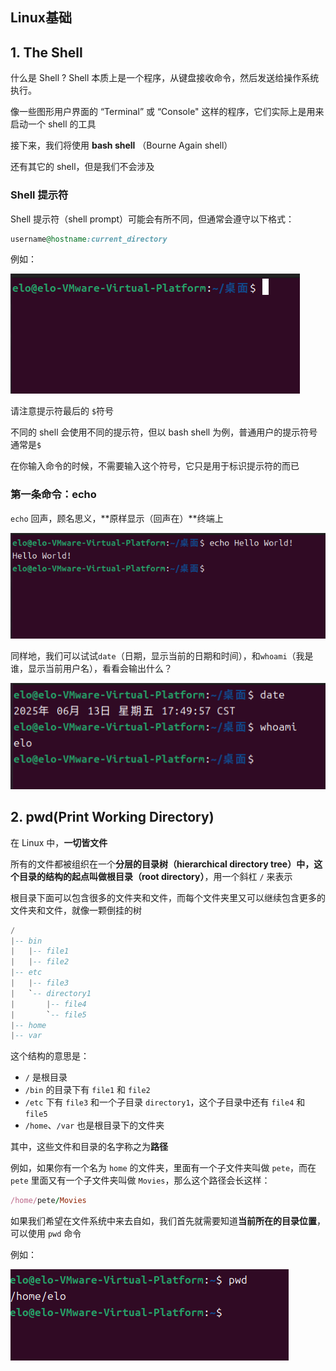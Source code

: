 ## Linux基础

## 1. The Shell

什么是 Shell ? Shell 本质上是一个程序，从键盘接收命令，然后发送给操作系统执行。

像一些图形用户界面的 “Terminal” 或 “Console" 这样的程序，它们实际上是用来启动一个 shell 的工具

接下来，我们将使用 **bash shell** （Bourne Again shell）

还有其它的 shell，但是我们不会涉及

### Shell 提示符

Shell 提示符（shell prompt）可能会有所不同，但通常会遵守以下格式：

```ruby
username@hostname:current_directory
```

例如：

![shell_prompt](..\pic_1\shell_prompt.png)

请注意提示符最后的 `$`符号

不同的 shell 会使用不同的提示符，但以 bash shell 为例，普通用户的提示符号通常是`$`

在你输入命令的时候，不需要输入这个符号，它只是用于标识提示符的而已

### 第一条命令：echo

`echo`  回声，顾名思义，**原样显示（回声在）**终端上

![echo](..\pic_1\echo.png)

同样地，我们可以试试`date`（日期，显示当前的日期和时间），和`whoami`（我是谁，显示当前用户名），看看会输出什么？

![date_whoami](..\pic_1\date_whoami.png)

## 2. pwd(Print Working Directory)

 在 Linux 中，**一切皆文件**

所有的文件都被组织在一个**分层的目录树（hierarchical directory tree）中，这个目录的结构的起点叫做根目录（root directory）**，用一个斜杠 `/` 来表示

根目录下面可以包含很多的文件夹和文件，而每个文件夹里又可以继续包含更多的文件夹和文件，就像一颗倒挂的树

```lua
/
|-- bin
|   |-- file1
|   |-- file2
|-- etc
|   |-- file3
|   `-- directory1
|       |-- file4
|       `-- file5
|-- home
|-- var

```

这个结构的意思是：

- `/` 是根目录
- `/bin` 的目录下有 `file1` 和 `file2`
-  `/etc` 下有 `file3` 和一个子目录 `directory1`，这个子目录中还有 `file4` 和 `file5`
- `/home`、`/var` 也是根目录下的文件夹

其中，这些文件和目录的名字称之为**路径**

例如，如果你有一个名为 `home` 的文件夹，里面有一个子文件夹叫做 `pete`，而在 `pete` 里面又有一个子文件夹叫做 `Movies`，那么这个路径会长这样：

```ruby
/home/pete/Movies
```

如果我们希望在文件系统中来去自如，我们首先就需要知道**当前所在的目录位置**，可以使用 `pwd` 命令

例如：

![pwd](..\pic_1\pwd.png)